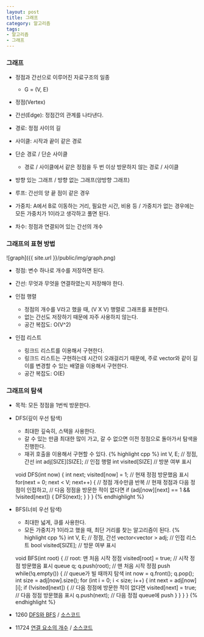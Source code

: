 ```yaml
---
layout: post
title: 그래프
category: 알고리즘
tags:
- 알고리즘
- 그래프
---
```


### 그래프
* 정점과 간선으로 이루어진 자료구조의 일종
  * G = (V, E)
* 정점(Vertex)
* 간선(Edge): 정점간의 관계를 나타낸다.

* 경로: 정점 사이의 길
* 사이클: 시작과 끝이 같은 경로

* 단순 경로 / 단순 사이클
  * 경로 / 사이클에서 같은 정점을 두 번 이상 방문하지 않는 경로 / 사이클

* 방향 있는 그래프 / 방향 없는 그래프(양방향 그래프)

* 루프: 간선의 양 끝 점이 같은 경우

* 가중치: A에서 B로 이동하는 거리, 필요한 시간, 비용 등 / 가중치가 없는 경우에는 모든 가중치가 1이라고 생각하고 풀면 된다.

* 차수: 정점과 연결되어 있는 간선의 개수

### 그래프의 표현 방법
![graph]({{ site.url }}/public/img/graph.png)
* 정점: 변수 하나로 개수를 저장하면 된다.
* 간선: 무엇과 무엇을 연결하였는지 저장해야 한다.

* 인접 행렬
  * 정점의 개수를 V라고 했을 때, (V X V) 행렬로 그래프를 표현한다.
  * 없는 간선도 저장하기 때문에 자주 사용하지 않는다.
  * 공간 복잡도: O(V^2)

* 인접 리스트
  * 링크드 리스트를 이용해서 구현한다.
  * 링크드 리스트는 구현하는데 시간이 오래걸리기 때문에, 주로 vector와 같이 길이를 변경할 수 있는 배열을 이용해서 구현한다.
  * 공간 복잡도: O(E)

### 그래프의 탐색
  * 목적: 모든 정점을 1번씩 방문한다.
  * DFS(깊이 우선 탐색)
    * 최대한 깊숙히, 스택을 사용한다.
    * 갈 수 있는 만큼 최대한 많이 가고, 갈 수 없으면 이전 정점으로 돌아가서 탐색을 진행한다.
    * 재귀 호출을 이용해서 구현할 수 있다.
    {% highlight cpp %}
    int V, E; // 정점, 간선
    int adj[SIZE][SIZE]; // 인접 행렬
    int visited[SIZE] // 방분 여부 표시

    void DFS(int now) {
      int next;
      visited[now] = 1; // 현재 정점 방문했음 표시
      for(next = 0; next < V; next++) { // 정점 개수만큼 반복
        // 현재 정점과 다음 정점이 인접하고,
        // 다음 정점을 방문한 적이 없다면
        if (adj[now][next] == 1 && !visited[next]) {
          DFS(next);
        }
      }
    }
    {% endhighlight %}

  * BFS(너비 우선 탐색)
    * 최대한 넓게, 큐를 사용한다.
    * 모든 가중치가 1이라고 했을 때, 최단 거리를 찾는 알고리즘이 된다.
    {% highlight cpp %}
    int V, E; // 정점, 간선
    vector<vector<int> > adj; // 인접 리스트
    bool visited[SIZE]; // 방문 여부 표시

    void BFS(int root) { // root: 맨 처음 시작 정점
      visited[root] = true; // 시작 정점 방문했음 표시
      queue<int> q;
      q.push(root); // 맨 처음 시작 정점 push
      while(!q.empty()) { // queue가 빌 때까지 탐색
        int now = q.front();
        q.pop();
        int size = adj[now].size();
        for (int i = 0; i < size; i++) {
          int next = adj[now][i];
          if (!visited[next]) { // 다음 정점에 방문한 적이 없다면
            visited[next] = true; // 다음 정점 방문했음 표시
            q.push(next); // 다음 정점 queue에 push
          }
        }
      }
    }
    {% endhighlight %}

  * 1260 [DFS와 BFS](https://www.acmicpc.net/problem/1260) / [소스코드](https://github.com/dev-jangwon/algorithm/blob/master/201702/20170215/1260.cpp)

  * 11724 [연결 요소의 개수](https://www.acmicpc.net/problem/11724) / [소스코드](https://github.com/dev-jangwon/algorithm/blob/master/201702/20170221/11724.cpp)
